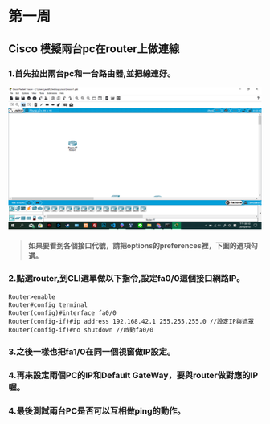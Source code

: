 # 第一周
## Cisco 模擬兩台pc在router上做連線
### 1.首先拉出兩台pc和一台路由器,並把線連好。
![image](https://github.com/LarrySu508/cisco-note/blob/master/week1/p1.png)

> #### 如果要看到各個接口代號，請把options的preferences裡，下圖的選項勾選。 

### 2.點選router,到CLI選單做以下指令,設定fa0/0這個接口網路IP。
```
Router>enable
Router#config terminal 
Router(config)#interface fa0/0
Router(config-if)#ip address 192.168.42.1 255.255.255.0 //設定IP與遮罩
Router(config-if)#no shutdown //啟動fa0/0
```

### 3.之後一樣也把fa1/0在同一個視窗做IP設定。

### 4.再來設定兩個PC的IP和Default GateWay，要與router做對應的IP喔。

### 4.最後測試兩台PC是否可以互相做ping的動作。

